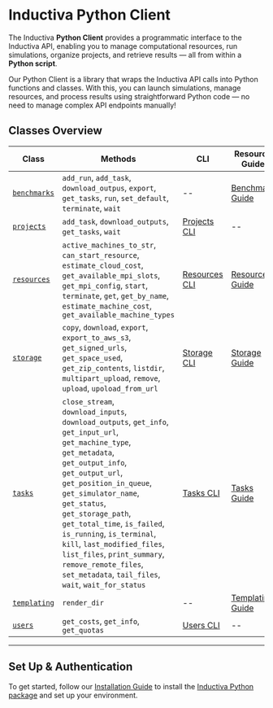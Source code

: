 # Inductiva Python Client

The Inductiva **Python Client** provides a programmatic interface to the Inductiva API, enabling you to manage computational resources, run simulations, organize projects, and retrieve results — all from within a **Python script**.

Our Python Client is a library that wraps the Inductiva API calls into Python functions and classes. With this, you can launch simulations, manage resources, and process results using straightforward Python code — no need to manage complex API endpoints manually!

## Classes Overview

| Class        | Methods                                 | CLI                                             | Resource Guide                                                   |
|----------------------|---------------------------------------------|-----------------------------------------------------------|------------------------------------------------------------------|
| [`benchmarks`](inductiva.benchmarks)               | `add_run`, `add_task`, `download_outpus`, `export`, `get_tasks`, `run`, `set_default`, `terminate`, `wait`                           | --                              | [Benchmark Guide](../../scale-up/benchmark/index.md)        |
| [`projects`]()               | `add_task`, `download_outputs`, `get_tasks`, `wait`                           | [Projects CLI](../cli/projects.md)                              | --        |
| [`resources`]()              | `active_machines_to_str`, `can_start_resource`, `estimate_cloud_cost`, `get_available_mpi_slots`, `get_mpi_config`, `start`, `terminate`, `get`, `get_by_name`, `estimate_machine_cost`, `get_available_machine_types`        | [Resources CLI](../cli/resources.md)                              | [Resources Guide](../../how-it-works/machines/index.md)                |
| [`storage`]()            | `copy`, `download`, `export`, `export_to_aws_s3`, `get_signed_urls`, `get_space_used`, `get_zip_contents`, `listdir`, `multipart_upload`, `remove`, `upload`, `upoload_from_url`                | [Storage CLI](../cli/storage.md)                          | [Storage Guide](../../how-it-works/cloud-storage/index.md)            |
| [`tasks`]()          | `close_stream`, `download_inputs`, `download_outputs`, `get_info`, `get_input_url`, `get_machine_type`, `get_metadata`, `get_output_info`, `get_output_url`, `get_position_in_queue`, `get_simulator_name`, `get_status`, `get_storage_path`, `get_total_time`, `is_failed`, `is_running`, `is_terminal`, `kill`, `last_modified_files`, `list_files`, `print_summary`, `remove_remote_files`, `set_metadata`, `tail_files`, `wait`, `wait_for_status`      | [Tasks CLI](../cli/tasks.md)                      | [Tasks Guide](../../how-it-works/tasks/index.md)          |
| [`templating`]()               | `render_dir`              | --      | [Templating Guide](../../scale-up/parallel-simulations/templating.md)  |
| [`users`]()         | `get_costs`, `get_info`, `get_quotas`                  | [Users CLI](../cli/user.md)  | -- |

---

## Set Up & Authentication

To get started, follow our [Installation Guide](https://inductiva.ai/guides/how-it-works/get-started/install-guide) to install the [Inductiva Python package](https://pypi.org/project/inductiva/) and set up your environment.
